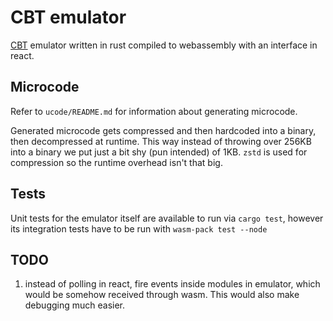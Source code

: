# CBT emulator

[CBT](https://gitlab.com/MaksRawski/cbt/) emulator written in rust compiled to webassembly with an interface in react.

## Microcode
Refer to `ucode/README.md` for information about generating microcode.

Generated microcode gets compressed and then hardcoded into a binary, then decompressed at runtime.
This way instead of throwing over 256KB into a binary we put just a bit shy (pun intended) of 1KB.
`zstd` is used for compression so the runtime overhead isn't that big.

## Tests
Unit tests for the emulator itself are available to run via `cargo test`, 
however its integration tests have to be run with `wasm-pack test --node`


## TODO
1. instead of polling in react, fire events inside modules in emulator, 
which would be somehow received through wasm. This would also make debugging much easier.

